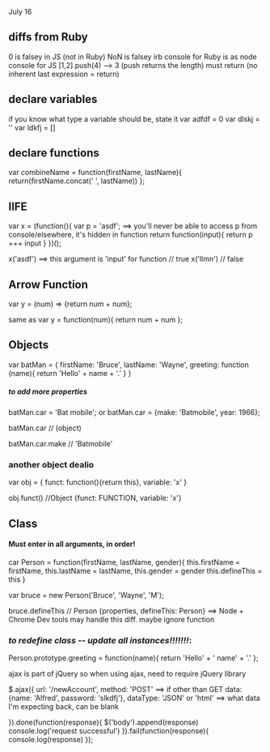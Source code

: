 July 16

## diffs from Ruby
0 is falsey in JS (not in Ruby)
NoN is falsey
irb console for Ruby is as node console for JS
[1,2].push(4)
--> 3 (push returns the length)
must return (no inherent last expression = return)

## declare variables
if you know what type a variable should be, state it
  var adfdf = 0
  var dlskj = ''
  var ldkfj = []

## declare functions
var combineName = function(firstName, lastName){
  return(firstName.concat(' ', lastName))
};

## IIFE
var x = (function(){
  var p = 'asdf';          ==> you'll never be able to access p from console/elsewhere, it's hidden in function
  return function(input){
  return p +++ input
  }
})();

x('asdf')  ==> this argument is 'input' for function
// true
x('llmn')
// false

## Arrow Function
var y = (num) => {return num + num};

same as var y = function(num){
  return num + num
};

## Objects
var batMan = {
  firstName: 'Bruce',
  lastName: 'Wayne',
  greeting: function (name){
  return 'Hello' + name + '.'
  }
}
##### to add more properties
batMan.car = 'Bat mobile';
  or
batMan.car = {make: 'Batmobile', year: 1966};

batMan.car
// (object)

batMan.car.make
// 'Batmobile'


### another object dealio
var obj = {
  funct: function(){return this},
  variable: 'x'
}

obj.funct()
//Object {funct: FUNCTION, variable: 'x'}


## Class
#### Must enter in all arguments, in order!
car Person = function(firstName, lastName, gender){
  this.firstName = firstName,
  this.lastName = lastName,
  this.gender = gender
  this.defineThis = this
}

var bruce = new Person('Bruce', 'Wayne', 'M');

bruce.defineThis
// Person {properties, defineThis: Person} ==> Node + Chrome Dev tools may handle this diff. maybe ignore function

### *to redefine class -- update all instances!!!!!!!*:
Person.prototype.greeting = function(name){
  return 'Hello' + ' name' + '.'
};

ajax is part of jQuery
so when using ajax, need to require jQuery library

$.ajax({
  url: '/newAccount',
  method: 'POST'                  ==> if other than GET
  data: {name: 'Alfred', password: 'slkdfj'},
  dataType: 'JSON'  or 'html'     ==> what data I'm expecting back, can be blank
<!-- }).done( this is what happens after call made ) -->
}).done(function(response){
  $('body').append(response)
  console.log('request successful')
}).fail(function(response){
  console.log(response)
});

















